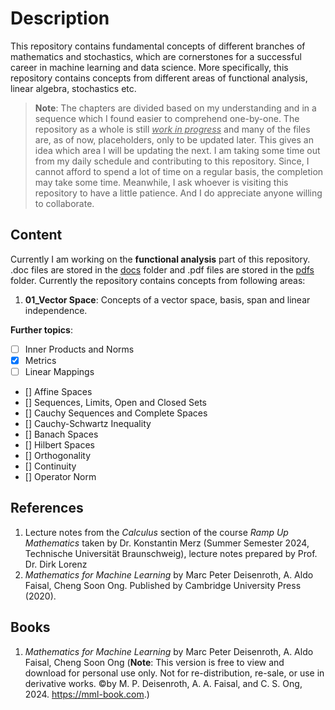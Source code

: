 # Description
This repository contains fundamental concepts of different branches of mathematics and stochastics, which are cornerstones for a successful career in machine learning and data science.
More specifically, this repository contains concepts from different areas of functional analysis, linear algebra, stochastics etc.

> **Note**: The chapters are divided based on my understanding and in a sequence which I found easier to comprehend one-by-one. The repository as a whole is still <u>*work in progress*</u> and many of the files are, as of now, placeholders, only to be updated later. This gives an idea which area I will be updating the next. I am taking some time out from my daily schedule and contributing to this repository. Since, I cannot afford to spend a lot of time on a regular basis, the completion may take some time. Meanwhile, I ask whoever is visiting this repository to have a little patience. And I do appreciate anyone willing to collaborate.

## Content
Currently I am working on the **functional analysis** part of this repository.
<br>.doc files are stored in the [docs](/docs/) folder and .pdf files are stored in the [pdfs](/pdfs/) folder. Currently the repository contains concepts from following areas:
1. **01_Vector Space**: Concepts of a vector space, basis, span and linear independence.

**Further topics**:
- [ ] Inner Products and Norms
- [X] Metrics
- [ ] Linear Mappings
- [] Affine Spaces
- [] Sequences, Limits, Open and Closed Sets
- [] Cauchy Sequences and Complete Spaces
- [] Cauchy-Schwartz Inequality
- [] Banach Spaces
- [] Hilbert Spaces
- [] Orthogonality
- [] Continuity
- [] Operator Norm

## References
1. Lecture notes from the *Calculus* section of the course *Ramp Up Mathematics* taken by Dr. Konstantin Merz (Summer Semester 2024, Technische Universität Braunschweig), lecture notes prepared by Prof. Dr. Dirk Lorenz
2. *Mathematics for Machine Learning* by Marc Peter Deisenroth, A. Aldo Faisal, Cheng Soon Ong. Published by Cambridge University Press (2020).


## Books
1. *Mathematics for Machine Learning* by Marc Peter Deisenroth, A. Aldo Faisal, Cheng Soon Ong (**Note**: This version is free to view and download for personal use only. Not for re-distribution, re-sale, or use in derivative works. ©by M. P. Deisenroth, A. A. Faisal, and C. S. Ong, 2024. https://mml-book.com.)


